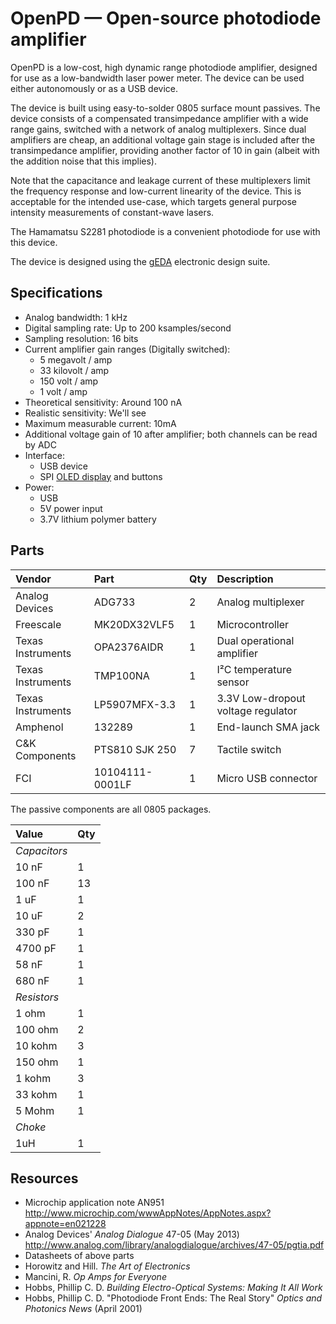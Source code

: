 OpenPD — Open-source photodiode amplifier
=========================================

OpenPD is a low-cost, high dynamic range photodiode amplifier,
designed for use as a low-bandwidth laser power meter. The device can
be used either autonomously or as a USB device.

The device is built using easy-to-solder 0805 surface mount
passives. The device consists of a compensated transimpedance
amplifier with a wide range gains, switched with a network of analog
multiplexers. Since dual amplifiers are cheap, an additional voltage
gain stage is included after the transimpedance amplifier, providing
another factor of 10 in gain (albeit with the addition noise that this
implies).

Note that the capacitance and leakage current of these multiplexers
limit the frequency response and low-current linearity of the
device. This is acceptable for the intended use-case, which targets
general purpose intensity measurements of constant-wave lasers.

The Hamamatsu S2281 photodiode is a convenient photodiode for use with
this device.

The device is designed using the [gEDA][] electronic design suite.

[gEDA]: http://geda-project.org/

Specifications
--------------

 * Analog bandwidth: 1 kHz
 * Digital sampling rate: Up to 200 ksamples/second
 * Sampling resolution: 16 bits
 * Current amplifier gain ranges (Digitally switched):
     * 5 megavolt / amp
     * 33 kilovolt / amp
     * 150 volt / amp
     * 1 volt / amp
 * Theoretical sensitivity: Around 100 nA
 * Realistic sensitivity: We'll see
 * Maximum measurable current: 10mA
 * Additional voltage gain of 10 after amplifier; both channels can be read by ADC
 * Interface:
     * USB device
     * SPI [OLED display](http://www.ebay.com/itm/131305379698) and buttons
 * Power:
     * USB
	 * 5V power input
	 * 3.7V lithium polymer battery

Parts
-----

| Vendor            | Part            | Qty | Description                        |
|:------------------|:----------------|:----|:-----------------------------------|
| Analog Devices    | ADG733          | 2   | Analog multiplexer                 |
| Freescale         | MK20DX32VLF5    | 1   | Microcontroller                    |
| Texas Instruments | OPA2376AIDR     | 1   | Dual operational amplifier         |
| Texas Instruments | TMP100NA        | 1   | I²C temperature sensor             |
| Texas Instruments | LP5907MFX-3.3   | 1   | 3.3V Low-dropout voltage regulator |
| Amphenol          | 132289          | 1   | End-launch SMA jack                |
| C&K Components    | PTS810 SJK 250  | 7   | Tactile switch                     |
| FCI               | 10104111-0001LF | 1   | Micro USB connector                |

The passive components are all 0805 packages.

| Value        | Qty |
|:-------------|:----|
| *Capacitors* |     |
| 10 nF        | 1   |
| 100 nF       | 13  |
| 1 uF         | 1   |
| 10 uF        | 2   |
| 330 pF       | 1   |
| 4700 pF      | 1   |
| 58 nF        | 1   |
| 680 nF       | 1   |
| *Resistors*  |     |
| 1 ohm        | 1   |
| 100 ohm      | 2   |
| 10 kohm      | 3   |
| 150 ohm      | 1   |
| 1 kohm       | 3   |
| 33 kohm      | 1   |
| 5 Mohm       | 1   |
| *Choke*      |     |
| 1uH          | 1   |

Resources
---------

 * Microchip application note AN951 <http://www.microchip.com/wwwAppNotes/AppNotes.aspx?appnote=en021228>
 * Analog Devices' *Analog Dialogue* 47-05 (May 2013) <http://www.analog.com/library/analogdialogue/archives/47-05/pgtia.pdf>
 * Datasheets of above parts
 * Horowitz and Hill. *The Art of Electronics*
 * Mancini, R. *Op Amps for Everyone*
 * Hobbs, Phillip C. D. *Building Electro-Optical Systems: Making It All Work*
 * Hobbs, Phillip C. D. "Photodiode Front Ends: The Real Story" *Optics and Photonics News* (April 2001)
